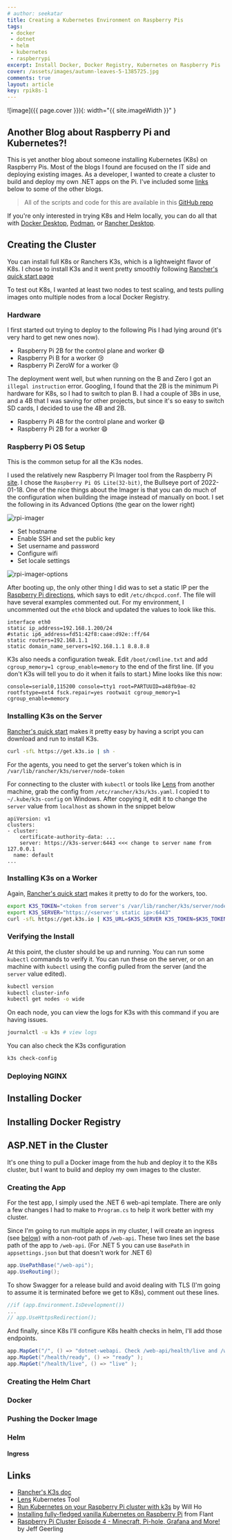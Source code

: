 ```yaml
---
# author: seekatar
title: Creating a Kubernetes Environment on Raspberry Pis
tags:
 - docker
 - dotnet
 - helm
 - kubernetes
 - raspberrypi
excerpt: Install Docker, Docker Registry, Kubernetes on Raspberry Pis
cover: /assets/images/autumn-leaves-5-1385725.jpg
comments: true
layout: article
key: rpik8s-1
---
```


![image]({{ page.cover }}){: width="{{ site.imageWidth }}" }

## Another Blog about Raspberry Pi and Kubernetes?!

This is yet another blog about someone installing Kubernetes (K8s) on Raspberry Pis. Most of the blogs I found are focused on the IT side and deploying existing images. As a developer, I wanted to create a cluster to build and deploy my own .NET apps on the Pi. I've included some [links](#links) below to some of the other blogs.

> All of the scripts and code for this are available in this [GitHub repo]( https://github.com/Seekatar/dotnet-webapi.git)

If you're only interested in trying K8s and Helm locally, you can do all that with [Docker Desktop](https://www.docker.com/products/docker-desktop), [Podman](https://podman.io/), or [Rancher Desktop](https://rancherdesktop.io/).

## Creating the Cluster

You can install full K8s or Ranchers K3s, which is a lightweight flavor of K8s. I chose to install K3s and it went pretty smoothly following [Rancher's quick start page](https://rancher.com/docs/k3s/latest/en/quick-start/)

To test out K8s, I wanted at least two nodes to test scaling, and tests pulling images onto multiple nodes from a local Docker Registry.

### Hardware

I first started out trying to deploy to the following Pis I had lying around (it's very hard to get new ones now).

* Raspberry Pi 2B for the control plane and worker 😄
* Raspberry Pi B for a worker 😢
* Raspberry Pi ZeroW for a worker 😢

The deployment went well, but when running on the B and Zero I got an `illegal instruction` error. Googling, I found that the 2B is the minimum Pi hardware for K8s, so I had to switch to plan B. I had a couple of 3Bs in use, and a 4B that I was saving for other projects, but since it's so easy to switch SD cards, I decided to use the 4B and 2B.

* Raspberry Pi 4B for the control plane and worker 😄
* Raspberry Pi 2B for a worker 😄

### Raspberry Pi OS Setup

This is the common setup for all the K3s nodes.

I used the relatively new Raspberry Pi Imager tool from the Raspberry Pi [site](https://www.raspberrypi.com/software/). I chose the `Raspberry Pi OS Lite(32-bit)`, the Bullseye port of 2022-01-18. One of the nice things about the Imager is that you can do much of the configuration when building the image instead of manually on boot. I set the following in its Advanced Options (the gear on the lower right)

![rpi-imager](/assets/images/rpi-imager.png)

* Set hostname
* Enable SSH and set the public key
* Set username and password
* Configure wifi
* Set locale settings

![rpi-imager-options](/assets/images/rpi-imager-options.png)

After booting up, the only other thing I did was to set a static IP per the [Raspberry Pi directions](https://forums.raspberrypi.com/viewtopic.php?t=205276), which says to edit `/etc/dhcpcd.conf`. The file will have several examples commented out. For my environment, I uncommented out the `eth0` block and updated the values to look like this.

```text
interface eth0
static ip_address=192.168.1.200/24
#static ip6_address=fd51:42f8:caae:d92e::ff/64
static routers=192.168.1.1
static domain_name_servers=192.168.1.1 8.8.8.8
```

K3s also needs a configuration tweak. Edit `/boot/cmdline.txt` and add `cgroup_memory=1 cgroup_enable=memory` to the end of the first line. (If you don't K3s will tell you to do it when it fails to start.) Mine looks like this now:

```text
console=serial0,115200 console=tty1 root=PARTUUID=a48fb9ae-02 rootfstype=ext4 fsck.repair=yes rootwait cgroup_memory=1 cgroup_enable=memory
```

### Installing K3s on the Server

[Rancher's quick start](https://rancher.com/docs/k3s/latest/en/quick-start/) makes it pretty easy by having a script you can download and run to install K3s.

```bash
curl -sfL https://get.k3s.io | sh -
```

For the agents, you need to get the server's token which is in `/var/lib/rancher/k3s/server/node-token`

For connecting to the cluster with `kubectl` or tools like [Lens](https://k8slens.dev/) from another machine, grab the config from `/etc/rancher/k3s/k3s.yaml`. I copied t to `~/.kube/k3s-config` on Windows. After copying it, edit it to change the `server` value from `localhost` as shown in the snippet below

```text
apiVersion: v1
clusters:
- cluster:
    certificate-authority-data: ...
    server: https://k3s-server:6443 <<< change to server name from 127.0.0.1
  name: default
...
```

### Installing K3s on a Worker

Again, [Rancher's quick start](https://rancher.com/docs/k3s/latest/en/quick-start/) makes it pretty to do for the workers, too.

```bash
export K3S_TOKEN="<token from server's /var/lib/rancher/k3s/server/node-token>"
export K3S_SERVER="https://<server's static ip>:6443"
curl -sfL https://get.k3s.io | K3S_URL=$K3S_SERVER K3S_TOKEN=$K3S_TOKEN sh -
```

### Verifying the Install

At this point, the cluster should be up and running. You can run some `kubectl` commands to verify it. You can run these on the server, or on an machine with `kubectl` using the config pulled from the server (and the `server` value edited).

```bash
kubectl version
kubectl cluster-info
kubectl get nodes -o wide
```

On each node, you can view the logs for K3s with this command if you are having issues.

```bash
journalctl -u k3s # view logs
```

You can also check the K3s configuration

```bash
k3s check-config
```

### Deploying NGINX

## Installing Docker

## Installing Docker Registry

## ASP.NET in the Cluster

It's one thing to pull a Docker image from the hub and deploy it to the K8s cluster, but I want to build and deploy my own images to the cluster.

### Creating the App

For the test app, I simply used the .NET 6 web-api template. There are only a few changes I had to make to `Program.cs` to help it work better with my cluster.

Since I'm going to run multiple apps in my cluster, I will create an ingress (see [below](#ingress)) with a non-root path of `/web-api`. These two lines set the base path of the app to `/web-api`. (For .NET 5 you can use `BasePath` in `appsettings.json` but that doesn't work for .NET 6)

```csharp
app.UsePathBase("/web-api");
app.UseRouting();
```

To show Swagger for a release build and avoid dealing with TLS (I'm going to assume it is terminated before we get to K8s), comment out these lines.

```csharp
//if (app.Environment.IsDevelopment())
...
// app.UseHttpsRedirection();
```

And finally, since K8s I'll configure K8s health checks in helm, I'll add those endpoints.

```csharp
app.MapGet("/", () => "dotnet-webapi. Check /web-api/health/live and /web-api/health/ready" );
app.MapGet("/health/ready", () => "ready" );
app.MapGet("/health/live", () => "live" );
```

### Creating the Helm Chart

### Docker

### Pushing the Docker Image

### Helm

#### Ingress

## Links

* [Rancher's K3s doc](
https://rancher.com/docs/k3s/latest/en/installation/)
* [Lens](https://k8slens.dev/) Kubernetes Tool
* [Run Kubernetes on your Raspberry Pi cluster with k3s](https://ikarus.sg/kubernetes-with-k3s/) by Will Ho
* [Installing fully-fledged vanilla Kubernetes on Raspberry Pi](https://blog.flant.com/installing-fully-fledged-vanilla-kubernetes-on-raspberry-pi/) from Flant
* [Raspberry Pi Cluster Episode 4 - Minecraft, Pi-hole, Grafana and More!](https://www.jeffgeerling.com/blog/2020/raspberry-pi-cluster-episode-4-minecraft-pi-hole-grafana-and-more) by Jeff Geerling
